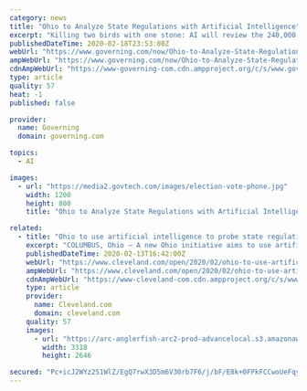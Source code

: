 ```yaml
---
category: news
title: "Ohio to Analyze State Regulations with Artificial Intelligence"
excerpt: "Killing two birds with one stone: AI will review the 240,000 existing regulations and narrow them for review. (TNS) — A new Ohio initiative aims to use artificial intelligence to guide an overhaul of the state’s laws and regulations. Lt. Gov. Jon Husted said his staff will use an AI software tool, developed for the state by an outside ..."
publishedDateTime: 2020-02-18T23:53:00Z
webUrl: "https://www.governing.com/now/Ohio-to-Analyze-State-Regulations-with-Artificial-Intelligence.html"
ampWebUrl: "https://www.governing.com/now/Ohio-to-Analyze-State-Regulations-with-Artificial-Intelligence.html?AMP"
cdnAmpWebUrl: "https://www-governing-com.cdn.ampproject.org/c/s/www.governing.com/now/Ohio-to-Analyze-State-Regulations-with-Artificial-Intelligence.html?AMP"
type: article
quality: 57
heat: -1
published: false

provider:
  name: Governing
  domain: governing.com

topics:
  - AI

images:
  - url: "https://media2.govtech.com/images/election-vote-phone.jpg"
    width: 1200
    height: 800
    title: "Ohio to Analyze State Regulations with Artificial Intelligence"

related:
  - title: "Ohio to use artificial intelligence to probe state regulations"
    excerpt: "COLUMBUS, Ohio — A new Ohio initiative aims to use artificial intelligence to guide an overhaul of the state’s laws and regulations. Lt. Gov. Jon Husted said his staff will use an AI software tool, developed for the state by an outside company, to analyze the state’s regulations, numbered at 240,000 in a recent study by a conservative ..."
    publishedDateTime: 2020-02-13T16:42:00Z
    webUrl: "https://www.cleveland.com/open/2020/02/ohio-to-use-artificial-intelligence-to-probe-state-regulations.html"
    ampWebUrl: "https://www.cleveland.com/open/2020/02/ohio-to-use-artificial-intelligence-to-probe-state-regulations.html?outputType=amp"
    cdnAmpWebUrl: "https://www-cleveland-com.cdn.ampproject.org/c/s/www.cleveland.com/open/2020/02/ohio-to-use-artificial-intelligence-to-probe-state-regulations.html?outputType=amp"
    type: article
    provider:
      name: Cleveland.com
      domain: cleveland.com
    quality: 57
    images:
      - url: "https://arc-anglerfish-arc2-prod-advancelocal.s3.amazonaws.com/public/STX2H53DLFCTZNWS3B42EJ2POE.jpg"
        width: 3318
        height: 2646

secured: "Pc+icJ2WYz2S1WlZ/EgQ7rwX3D5m6V30rb7F6/j/bF/E8k+0FPkFCCwoUeFqyye1sIOl8sMNolag35u/LY+5fMgrBYYuHYYfxQcjJ7YHojaOll+vpPiOb4pv50ErlhJLn+Kgtqf6fiHRfQIgRrUlRxsNoVhGoOaLL5y/ivdm65CMhBMel3S7IEpgW9OS8bMfpP9FOiwVNzIiX0dcE4LB0Lq66LMIovLghi09e1/NFMRJxaE/kBzKOA7cggDm/ourEcg/1Cf8nqRPM0h47KEJIsx/H5j3x3tcwZo6tb5slc1H2mk85kfs1ksq32I/VvDu;NwLw/cmbT7pS74k9VavElg=="
---
```


